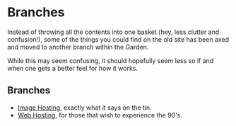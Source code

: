 # Branches
Instead of throwing all the contents into one basket (hey, less clutter and confusion!), some of the things you could find on the old site has been axed and moved to another branch within the Garden.

While this may seem confusing, it should hopefully seem less so if and when one gets a better feel for how it works.

## Branches
* [Image Hosting](Image%20Hosting.md), exactly what it says on the tin.
* [Web Hosting](Web%20Hosting.md), for those that wish to experience the 90's.
